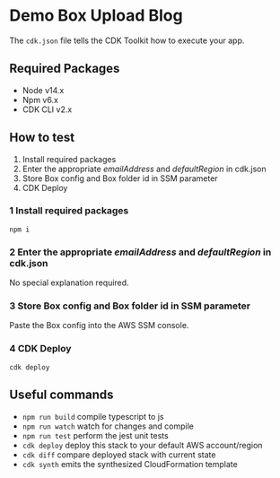 # Demo Box Upload Blog

The `cdk.json` file tells the CDK Toolkit how to execute your app.

## Required Packages

- Node v14.x
- Npm v6.x
- CDK CLI v2.x

## How to test

1. Install required packages
2. Enter the appropriate *emailAddress* and *defaultRegion* in cdk.json
3. Store Box config and Box folder id in SSM parameter
4. CDK Deploy

### 1 Install required packages

```
npm i
```
### 2 Enter the appropriate *emailAddress* and *defaultRegion* in cdk.json

No special explanation required.

### 3 Store Box config and Box folder id in SSM parameter

Paste the Box config into the AWS SSM console.

### 4 CDK Deploy

```
cdk deploy
```

## Useful commands

* `npm run build`   compile typescript to js
* `npm run watch`   watch for changes and compile
* `npm run test`    perform the jest unit tests
* `cdk deploy`      deploy this stack to your default AWS account/region
* `cdk diff`        compare deployed stack with current state
* `cdk synth`       emits the synthesized CloudFormation template

